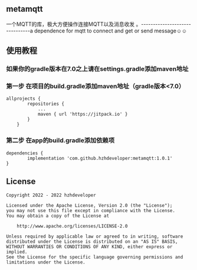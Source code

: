 ## metamqtt
一个MQTT的库，极大方便操作连接MQTT以及消息收发 。-------------------------------a dependence for mqtt to connect and get or send message☺☺

## 使用教程
### 如果你的gradle版本在7.0之上请在settings.gradle添加maven地址
### 第一步 在项目的build.gradle添加maven地址（gradle版本<7.0）
```
allprojects {
		repositories {
			...
			maven { url 'https://jitpack.io' }
		}
	}
```
### 第二步 在app的build.gradle添加依赖项
```
dependencies {
	    implementation 'com.github.hzhdeveloper:metamqtt:1.0.1'
}
```

## License
```
Copyright 2022 - 2022 hzhdeveloper

Licensed under the Apache License, Version 2.0 (the "License");
you may not use this file except in compliance with the License.
You may obtain a copy of the License at

    http://www.apache.org/licenses/LICENSE-2.0

Unless required by applicable law or agreed to in writing, software
distributed under the License is distributed on an "AS IS" BASIS,
WITHOUT WARRANTIES OR CONDITIONS OF ANY KIND, either express or implied.
See the License for the specific language governing permissions and
limitations under the License.
```
